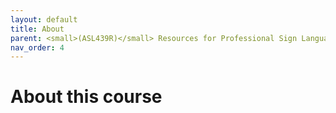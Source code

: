 ```yaml
---
layout: default
title: About
parent: <small>(ASL439R)</small> Resources for Professional Sign Language Interpreters
nav_order: 4
---
```


# About this course

